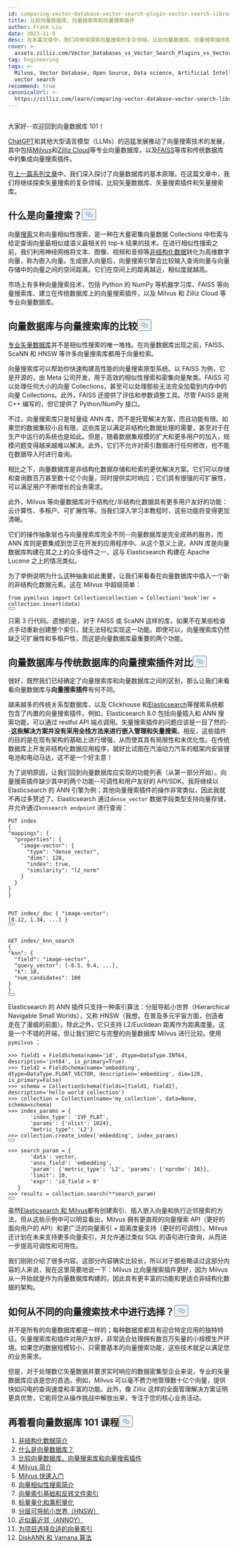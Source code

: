 ```yaml
---
id: comparing-vector-database-vector-search-plugin-vector-search-libraries.md
title: 比较向量数据库、向量搜索库和向量搜索插件
author: Frank Liu
date: 2023-11-9
desc: 在本篇文章中，我们将继续探索向量搜索的复杂领域，比较向量数据库、向量搜索插件和向量搜索库。
cover: >-
  assets.zilliz.com/Vector_Databases_vs_Vector_Search_Plugins_vs_Vector_Search_Libraries_74def521ad.png
tag: Engineering
tags: >-
  Milvus, Vector Database, Open Source, Data science, Artificial Intelligence,
  vector search
recommend: true
canonicalUrl: >-
  https://zilliz.com/learn/comparing-vector-database-vector-search-library-and-vector-search-plugin
---
```

<p>
  <span class="img-wrapper">
    <img translate="no" src="https://assets.zilliz.com/Vector_Databases_vs_Vector_Search_Plugins_vs_Vector_Search_Libraries_74def521ad.png" alt="" class="doc-image" id="" />
    <span></span>
  </span>
</p>
<p>大家好--欢迎回到向量数据库 101！</p>
<p><a href="https://zilliz.com/learn/ChatGPT-Vector-Database-Prompt-as-code">ChatGPT</a>和其他大型语言模型（LLMs）的迅猛发展推动了向量搜索技术的发展，其中包括<a href="https://zilliz.com/what-is-milvus">Milvus</a>和<a href="https://zilliz.com/cloud">Zilliz Cloud</a>等专业向量数据库，以及<a href="https://zilliz.com/blog/set-up-with-facebook-ai-similarity-search-faiss">FAISS</a>等库和传统数据库中的集成向量搜索插件。</p>
<p>在<a href="https://zilliz.com/learn/what-is-vector-database">上一篇系列文章</a>中，我们深入探讨了向量数据库的基本原理。在这篇文章中，我们将继续探索矢量搜索的复杂领域，比较矢量数据库、矢量搜索插件和矢量搜索库。</p>
<h2 id="What-is-vector-search" class="common-anchor-header">什么是向量搜索？<button data-href="#What-is-vector-search" class="anchor-icon" translate="no">
      <svg translate="no"
        aria-hidden="true"
        focusable="false"
        height="20"
        version="1.1"
        viewBox="0 0 16 16"
        width="16"
      >
        <path
          fill="#0092E4"
          fill-rule="evenodd"
          d="M4 9h1v1H4c-1.5 0-3-1.69-3-3.5S2.55 3 4 3h4c1.45 0 3 1.69 3 3.5 0 1.41-.91 2.72-2 3.25V8.59c.58-.45 1-1.27 1-2.09C10 5.22 8.98 4 8 4H4c-.98 0-2 1.22-2 2.5S3 9 4 9zm9-3h-1v1h1c1 0 2 1.22 2 2.5S13.98 12 13 12H9c-.98 0-2-1.22-2-2.5 0-.83.42-1.64 1-2.09V6.25c-1.09.53-2 1.84-2 3.25C6 11.31 7.55 13 9 13h4c1.45 0 3-1.69 3-3.5S14.5 6 13 6z"
        ></path>
      </svg>
    </button></h2><p>向量<a href="https://zilliz.com/learn/vector-similarity-search">搜索</a>又称向量相似性搜索，是一种在大量密集向量数据 Collections 中检索与给定查询向量最相似或语义最相关的 top-k 结果的技术。在进行相似性搜索之前，我们利用神经网络将文本、图像、视频和音频等<a href="https://zilliz.com/learn/introduction-to-unstructured-data">非结构化数据</a>转化为高维数字向量，称为嵌入向量。生成嵌入向量后，向量搜索引擎会比较输入查询向量与向量存储中的向量之间的空间距离。它们在空间上的距离越近，相似度就越高。</p>
<p>市场上有多种向量搜索技术，包括 Python 的 NumPy 等机器学习库、FAISS 等向量搜索库、建立在传统数据库上的向量搜索插件，以及 Milvus 和 Zilliz Cloud 等专业向量数据库。</p>
<h2 id="Vector-databases-vs-vector-search-libraries" class="common-anchor-header">向量数据库与向量搜索库的比较<button data-href="#Vector-databases-vs-vector-search-libraries" class="anchor-icon" translate="no">
      <svg translate="no"
        aria-hidden="true"
        focusable="false"
        height="20"
        version="1.1"
        viewBox="0 0 16 16"
        width="16"
      >
        <path
          fill="#0092E4"
          fill-rule="evenodd"
          d="M4 9h1v1H4c-1.5 0-3-1.69-3-3.5S2.55 3 4 3h4c1.45 0 3 1.69 3 3.5 0 1.41-.91 2.72-2 3.25V8.59c.58-.45 1-1.27 1-2.09C10 5.22 8.98 4 8 4H4c-.98 0-2 1.22-2 2.5S3 9 4 9zm9-3h-1v1h1c1 0 2 1.22 2 2.5S13.98 12 13 12H9c-.98 0-2-1.22-2-2.5 0-.83.42-1.64 1-2.09V6.25c-1.09.53-2 1.84-2 3.25C6 11.31 7.55 13 9 13h4c1.45 0 3-1.69 3-3.5S14.5 6 13 6z"
        ></path>
      </svg>
    </button></h2><p><a href="https://zilliz.com/blog/what-is-a-real-vector-database">专业矢量数据库</a>并不是相似性搜索的唯一堆栈。在向量数据库出现之前，FAISS、ScaNN 和 HNSW 等许多向量搜索库都用于向量检索。</p>
<p>向量搜索库可以帮助你快速构建高性能的向量搜索原型系统。以 FAISS 为例，它是开源的，由 Meta 公司开发，用于高效的相似性搜索和密集向量聚类。FAISS 可以处理任何大小的向量 Collections，甚至可以处理那些无法完全加载到内存中的向量 Collections。此外，FAISS 还提供了评估和参数调整工具。尽管 FAISS 是用 C++ 编写的，但它提供了 Python/NumPy 接口。</p>
<p>不过，向量搜索库只是轻量级 ANN 库，而不是托管解决方案，而且功能有限。如果您的数据集较小且有限，这些库足以满足非结构化数据处理的需要，甚至对于在生产中运行的系统也是如此。但是，随着数据集规模的扩大和更多用户的加入，规模问题变得越来越难以解决。此外，它们不允许对索引数据进行任何修改，也不能在数据导入时进行查询。</p>
<p>相比之下，向量数据库是非结构化数据存储和检索的更优解决方案。它们可以存储和查询数百万甚至数十亿个向量，同时提供实时响应；它们具有很强的可扩展性，可以满足用户不断增长的业务需求。</p>
<p>此外，Milvus 等向量数据库对于结构化/半结构化数据具有更多用户友好的功能：云计算性、多租户、可扩展性等。当我们深入学习本教程时，这些功能将变得更加清晰。</p>
<p>它们的操作抽象层也与向量搜索库完全不同--向量数据库是完全成熟的服务，而 ANN 库则是要集成到您正在开发的应用程序中。从这个意义上说，ANN 库是向量数据库构建在其之上的众多组件之一，这与 Elasticsearch 构建在 Apache Lucene 之上的情况类似。</p>
<p>为了举例说明为什么这种抽象如此重要，让我们来看看在向量数据库中插入一个新的非结构化数据元素。这在 Milvus 中超级简单：</p>
<pre><code translate="no"><span class="hljs-keyword">from</span> pymilvus <span class="hljs-keyword">import</span> <span class="hljs-title class_">Collectioncollection</span> = <span class="hljs-title class_">Collection</span>(<span class="hljs-string">&#x27;book&#x27;</span>)mr = collection.<span class="hljs-title function_">insert</span>(data)
<button class="copy-code-btn"></button></code></pre>
<p>只需 3 行代码。遗憾的是，对于 FAISS 或 ScaNN 这样的库，如果不在某些检查点手动重新创建整个索引，就无法轻松实现这一功能。即使可以，向量搜索库仍然缺乏可扩展性和多租户性，而这是向量数据库最重要的两个功能。</p>
<h2 id="Vector-databases-vs-vector-search-plugins-for-traditional-databases" class="common-anchor-header">向量数据库与传统数据库的向量搜索插件对比<button data-href="#Vector-databases-vs-vector-search-plugins-for-traditional-databases" class="anchor-icon" translate="no">
      <svg translate="no"
        aria-hidden="true"
        focusable="false"
        height="20"
        version="1.1"
        viewBox="0 0 16 16"
        width="16"
      >
        <path
          fill="#0092E4"
          fill-rule="evenodd"
          d="M4 9h1v1H4c-1.5 0-3-1.69-3-3.5S2.55 3 4 3h4c1.45 0 3 1.69 3 3.5 0 1.41-.91 2.72-2 3.25V8.59c.58-.45 1-1.27 1-2.09C10 5.22 8.98 4 8 4H4c-.98 0-2 1.22-2 2.5S3 9 4 9zm9-3h-1v1h1c1 0 2 1.22 2 2.5S13.98 12 13 12H9c-.98 0-2-1.22-2-2.5 0-.83.42-1.64 1-2.09V6.25c-1.09.53-2 1.84-2 3.25C6 11.31 7.55 13 9 13h4c1.45 0 3-1.69 3-3.5S14.5 6 13 6z"
        ></path>
      </svg>
    </button></h2><p>很好，既然我们已经确定了向量搜索库和向量数据库之间的区别，那么让我们来看看向量数据库与<strong>向量搜索插件</strong>有何不同。</p>
<p>越来越多的传统关系型数据库，以及 Clickhouse 和<a href="https://zilliz.com/blog/elasticsearch-cloud-vs-zilliz">Elasticsearch</a>等搜索系统都包含了内置的向量搜索插件。例如，Elasticsearch 8.0 包括向量插入和 ANN 搜索功能，可以通过 restful API 端点调用。矢量搜索插件的问题应该是一目了然的--<strong>这些解决方案并没有采用全栈方法来进行嵌入管理和矢量搜索</strong>。相反，这些插件的目的是在现有架构的基础上进行增强，从而使其具有局限性和未优化性。在传统数据库上开发非结构化数据应用程序，就好比试图在汽油动力汽车的框架内安装锂电池和电动马达，这不是一个好主意！</p>
<p>为了说明原因，让我们回到向量数据库应实现的功能列表（从第一部分开始）。向量搜索插件缺少其中的两个功能--可调性和用户友好的 API/SDK。我将继续以 Elasticsearch 的 ANN 引擎为例；其他向量搜索插件的操作非常类似，因此我就不再过多赘述了。Elasticsearch 通过<code translate="no">dense_vector</code> 数据字段类型支持向量存储，并允许通过<code translate="no">knnsearch endpoint</code> 进行查询：</p>
<pre><code translate="no" class="language-json">PUT index
{
<span class="hljs-string">&quot;mappings&quot;</span>: {
  <span class="hljs-string">&quot;properties&quot;</span>: {
    <span class="hljs-string">&quot;image-vector&quot;</span>: {
      <span class="hljs-string">&quot;type&quot;</span>: <span class="hljs-string">&quot;dense_vector&quot;</span>,
      <span class="hljs-string">&quot;dims&quot;</span>: 128,
      <span class="hljs-string">&quot;index&quot;</span>: <span class="hljs-literal">true</span>,
      <span class="hljs-string">&quot;similarity&quot;</span>: <span class="hljs-string">&quot;l2_norm&quot;</span>
    }
  }
}
}


PUT index/_doc
{
<span class="hljs-string">&quot;image-vector&quot;</span>: [0.12, 1.34, ...]
}
<button class="copy-code-btn"></button></code></pre>
<pre><code translate="no" class="language-json">GET index/_knn_search
{
<span class="hljs-string">&quot;knn&quot;</span>: {
  <span class="hljs-string">&quot;field&quot;</span>: <span class="hljs-string">&quot;image-vector&quot;</span>,
  <span class="hljs-string">&quot;query_vector&quot;</span>: [-0.5, 9.4, ...],
  <span class="hljs-string">&quot;k&quot;</span>: 10,
  <span class="hljs-string">&quot;num_candidates&quot;</span>: 100
}
}
<button class="copy-code-btn"></button></code></pre>
<p>Elasticsearch 的 ANN 插件只支持一种索引算法：分层导航小世界（Hierarchical Navigable Small Worlds），又称 HNSW（我想，在普及多元宇宙方面，创造者走在了漫威的前面）。除此之外，它只支持 L2/Euclidean 距离作为距离度量。这是一个不错的开端，但让我们把它与完整的向量数据库 Milvus 进行比较。使用<code translate="no">pymilvus</code> ：</p>
<pre><code translate="no" class="language-python"><span class="hljs-meta">&gt;&gt;&gt; </span>field1 = FieldSchema(name=<span class="hljs-string">&#x27;id&#x27;</span>, dtype=DataType.INT64, description=<span class="hljs-string">&#x27;int64&#x27;</span>, is_primary=<span class="hljs-literal">True</span>)
<span class="hljs-meta">&gt;&gt;&gt; </span>field2 = FieldSchema(name=<span class="hljs-string">&#x27;embedding&#x27;</span>, dtype=DataType.FLOAT_VECTOR, description=<span class="hljs-string">&#x27;embedding&#x27;</span>, dim=<span class="hljs-number">128</span>, is_primary=<span class="hljs-literal">False</span>)
<span class="hljs-meta">&gt;&gt;&gt; </span>schema = CollectionSchema(fields=[field1, field2], description=<span class="hljs-string">&#x27;hello world collection&#x27;</span>)
<span class="hljs-meta">&gt;&gt;&gt; </span>collection = Collection(name=<span class="hljs-string">&#x27;my_collection&#x27;</span>, data=<span class="hljs-literal">None</span>, schema=schema)
<span class="hljs-meta">&gt;&gt;&gt; </span>index_params = {
       <span class="hljs-string">&#x27;index_type&#x27;</span>: <span class="hljs-string">&#x27;IVF_FLAT&#x27;</span>,
       <span class="hljs-string">&#x27;params&#x27;</span>: {<span class="hljs-string">&#x27;nlist&#x27;</span>: <span class="hljs-number">1024</span>},
       <span class="hljs-string">&quot;metric_type&quot;</span>: <span class="hljs-string">&#x27;L2&#x27;</span>}
<span class="hljs-meta">&gt;&gt;&gt; </span>collection.create_index(<span class="hljs-string">&#x27;embedding&#x27;</span>, index_params)
<button class="copy-code-btn"></button></code></pre>
<pre><code translate="no" class="language-python"><span class="hljs-meta">&gt;&gt;&gt; </span>search_param = {
       <span class="hljs-string">&#x27;data&#x27;</span>: vector,
       <span class="hljs-string">&#x27;anns_field&#x27;</span>: <span class="hljs-string">&#x27;embedding&#x27;</span>,
       <span class="hljs-string">&#x27;param&#x27;</span>: {<span class="hljs-string">&#x27;metric_type&#x27;</span>: <span class="hljs-string">&#x27;L2&#x27;</span>, <span class="hljs-string">&#x27;params&#x27;</span>: {<span class="hljs-string">&#x27;nprobe&#x27;</span>: <span class="hljs-number">16</span>}},
       <span class="hljs-string">&#x27;limit&#x27;</span>: <span class="hljs-number">10</span>,
       <span class="hljs-string">&#x27;expr&#x27;</span>: <span class="hljs-string">&#x27;id_field &gt; 0&#x27;</span>
   }
<span class="hljs-meta">&gt;&gt;&gt; </span>results = collection.search(**search_param)
<button class="copy-code-btn"></button></code></pre>
<p>虽然<a href="https://zilliz.com/comparison/elastic-vs-milvus">Elasticsearch 和 Milvus</a>都有创建索引、插入嵌入向量和执行近邻搜索的方法，但从这些示例中可以明显看出，Milvus 拥有更直观的向量搜索 API（更好的面向用户的 API）和更广泛的向量索引 + 距离度量支持（更好的可调性）。Milvus 还计划在未来支持更多向量索引，并允许通过类似 SQL 的语句进行查询，从而进一步提高可调性和可用性。</p>
<p>我们刚刚介绍了很多内容。这部分内容确实比较长，所以对于那些略读过这部分内容的人来说，我在这里简要地说一下：Milvus 比向量搜索插件更好，因为 Milvus 从一开始就是作为向量数据库构建的，因此具有更丰富的功能和更适合非结构化数据的架构。</p>
<h2 id="How-to-choose-from-different-vector-search-technologies" class="common-anchor-header">如何从不同的向量搜索技术中进行选择？<button data-href="#How-to-choose-from-different-vector-search-technologies" class="anchor-icon" translate="no">
      <svg translate="no"
        aria-hidden="true"
        focusable="false"
        height="20"
        version="1.1"
        viewBox="0 0 16 16"
        width="16"
      >
        <path
          fill="#0092E4"
          fill-rule="evenodd"
          d="M4 9h1v1H4c-1.5 0-3-1.69-3-3.5S2.55 3 4 3h4c1.45 0 3 1.69 3 3.5 0 1.41-.91 2.72-2 3.25V8.59c.58-.45 1-1.27 1-2.09C10 5.22 8.98 4 8 4H4c-.98 0-2 1.22-2 2.5S3 9 4 9zm9-3h-1v1h1c1 0 2 1.22 2 2.5S13.98 12 13 12H9c-.98 0-2-1.22-2-2.5 0-.83.42-1.64 1-2.09V6.25c-1.09.53-2 1.84-2 3.25C6 11.31 7.55 13 9 13h4c1.45 0 3-1.69 3-3.5S14.5 6 13 6z"
        ></path>
      </svg>
    </button></h2><p>并不是所有的向量数据库都是一样的；每种数据库都具有迎合特定应用的独特特征。矢量搜索库和插件对用户友好，非常适合处理拥有数百万矢量的小规模生产环境。如果您的数据规模较小，只需要基本的向量搜索功能，这些技术就足以满足您的业务需求。</p>
<p>但是，对于处理数亿矢量数据并要求实时响应的数据密集型企业来说，专业的矢量数据库应该是您的首选。例如，Milvus 可以毫不费力地管理数十亿个向量，提供快如闪电的查询速度和丰富的功能。此外，像 Zilliz 这样的全面管理解决方案证明更具优势，它能将您从操作挑战中解放出来，专注于您的核心业务活动。</p>
<h2 id="Take-another-look-at-the-Vector-Database-101-courses" class="common-anchor-header">再看看向量数据库 101 课程<button data-href="#Take-another-look-at-the-Vector-Database-101-courses" class="anchor-icon" translate="no">
      <svg translate="no"
        aria-hidden="true"
        focusable="false"
        height="20"
        version="1.1"
        viewBox="0 0 16 16"
        width="16"
      >
        <path
          fill="#0092E4"
          fill-rule="evenodd"
          d="M4 9h1v1H4c-1.5 0-3-1.69-3-3.5S2.55 3 4 3h4c1.45 0 3 1.69 3 3.5 0 1.41-.91 2.72-2 3.25V8.59c.58-.45 1-1.27 1-2.09C10 5.22 8.98 4 8 4H4c-.98 0-2 1.22-2 2.5S3 9 4 9zm9-3h-1v1h1c1 0 2 1.22 2 2.5S13.98 12 13 12H9c-.98 0-2-1.22-2-2.5 0-.83.42-1.64 1-2.09V6.25c-1.09.53-2 1.84-2 3.25C6 11.31 7.55 13 9 13h4c1.45 0 3-1.69 3-3.5S14.5 6 13 6z"
        ></path>
      </svg>
    </button></h2><ol>
<li><a href="https://zilliz.com/blog/introduction-to-unstructured-data">非结构化数据简介</a></li>
<li><a href="https://zilliz.com/learn/what-is-vector-database">什么是向量数据库？</a></li>
<li><a href="https://zilliz.com/learn/comparing-vector-database-vector-search-library-and-vector-search-plugin">比较向量数据库、向量搜索库和向量搜索插件</a></li>
<li><a href="https://zilliz.com/blog/introduction-to-milvus-vector-database">Milvus 简介</a></li>
<li><a href="https://zilliz.com/blog/milvus-vector-database-quickstart">Milvus 快速入门</a></li>
<li><a href="https://zilliz.com/blog/vector-similarity-search">向量相似性搜索简介</a></li>
<li><a href="https://zilliz.com/blog/vector-index">向量索引基础和反转文件索引</a></li>
<li><a href="https://zilliz.com/blog/scalar-quantization-and-product-quantization">标量量化和乘积量化</a></li>
<li><a href="https://zilliz.com/blog/hierarchical-navigable-small-worlds-HNSW">分层可导航小世界（HNSW）</a></li>
<li><a href="https://zilliz.com/learn/approximate-nearest-neighbor-oh-yeah-ANNOY">近似最近邻（ANNOY）</a></li>
<li><a href="https://zilliz.com/learn/choosing-right-vector-index-for-your-project">为项目选择合适的向量索引</a></li>
<li><a href="https://zilliz.com/learn/DiskANN-and-the-Vamana-Algorithm">DiskANN 和 Vamana 算法</a></li>
</ol>
